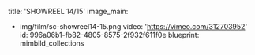 title: 'SHOWREEL 14/15'
image_main:
  - img/film/sc-showreel14-15.png
video: 'https://vimeo.com/312703952'
id: 996a06b1-fb82-4805-8575-2f932f611f0e
blueprint: mimbild_collections
